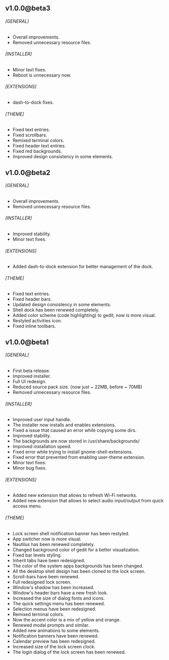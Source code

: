 ## v1.0.0@beta3
###### [GENERAL]
  - Overall improvements.
  - Removed unnecessary resource files.
###### [INSTALLER]
  - Minor text fixes.
  - Reboot is unnecessary now.
###### [EXTENSIONS]
  - dash-to-dock fixes.
###### [THEME]
  - Fixed text entries.
  - Fixed scrollbars.
  - Remixed terminal colors.
  - Fixed header text entries.
  - Fixed red backgrounds.
  - Improved design consistency in some elements.

## v1.0.0@beta2
###### [GENERAL]
  - Overall improvements.
  - Removed unnecessary resource files.
###### [INSTALLER]
  - Improved stability.
  - Minor text fixes.
###### [EXTENSIONS]
  - Added dash-to-dock extension for better management of the dock.
###### [THEME]
  - Fixed text entries.
  - Fixed header bars.
  - Updated design consistency in some elements.
  - Shell dock has been renewed completely.
  - Added color scheme (code highlighting) to gedit, now is more visual.
  - Restyled activities icon.
  - Fixed inline toolbars.

## v1.0.0@beta1
###### [GENERAL]
  - First beta release.
  - Improved installer.
  - Full UI redesign.
  - Reduced source pack size. (now just ~ 22MB, before ~ 70MB)
  - Removed unnecessary resource files.
###### [INSTALLER]
  - Improved user input handle.
  - The installer now installs and enables extensions.
  - Fixed a issue that caused an error while copying some dirs.
  - Improved stability.
  - The backgrounds are now stored in /usr/share/backgrounds/
  - Improved installation speed.
  - Fixed error while trying to install gnome-shell-extensions.
  - Fixed error that prevented from enabling user-theme extension.
  - Minor text fixes.
  - Minor bug fixes.
###### [EXTENSIONS]
  - Added new extension that allows to refresh Wi-Fi networks.
  - Added new extension that allows to select audio input/output from
    quick access menu.
###### [THEME]
  - Lock screen shell notification banner has been restyled.
  - App switcher now is more visual.
  - Nautilus has been renewed completely.
  - Changed background color of gedit for a better visualization.
  - Fixed bar levels styling.
  - Inherit tabs have been redesigned.
  - The color of the system apps backgrounds has been changed.
  - All the desktop shell design has been cloned to the lock screen.
  - Scroll-bars have been renewed.
  - Full redesigned lock screen.
  - Window's shadow has been increased.
  - Window's header bars have a new fresh look.
  - Increased the size of dialog fonts and icons.
  - The quick settings menu has been renewed.
  - Selection menus have been redesigned.
  - Remixed terminal colors.
  - Now the accent color is a mix of yellow and orange.
  - Renewed modal prompts and similar.
  - Added new animations to some elements.
  - Notification banners have been renewed.
  - Calendar preview has been redesigned.
  - Increased size of the lock screen clock.
  - The login dialog of the lock screen has been renewed.
